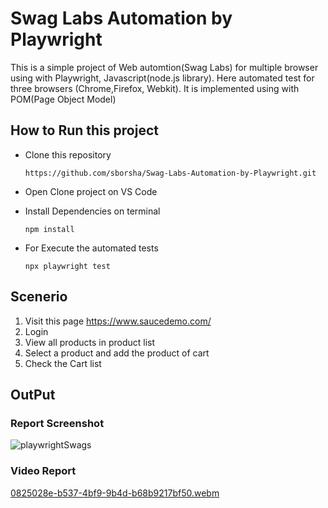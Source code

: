 # Swag Labs Automation by Playwright
This is a simple project of Web automtion(Swag Labs) for multiple browser using with Playwright, Javascript(node.js library). Here automated test for three browsers (Chrome,Firefox, Webkit). It is implemented using with POM(Page Object Model) 

## How to Run this project
* Clone this repository

      https://github.com/sborsha/Swag-Labs-Automation-by-Playwright.git
* Open Clone project on VS Code
* Install Dependencies on terminal

      npm install
* For Execute the automated tests

      npx playwright test

## Scenerio
1. Visit this page https://www.saucedemo.com/
2. Login
3. View all products in product list
4. Select a product and add the product of cart
5. Check the Cart list

## OutPut
### Report Screenshot
![playwrightSwags](https://github.com/sborsha/Swag-Labs-Automation-by-Playwright/assets/97577812/8eda379d-6ab9-44fa-bed4-a1845984bb8d)

### Video Report
[0825028e-b537-4bf9-9b4d-b68b9217bf50.webm](https://github.com/sborsha/Swag-Labs-Automation-by-Playwright/assets/97577812/4953709b-dba8-4379-ae59-d0037f7e475a)
